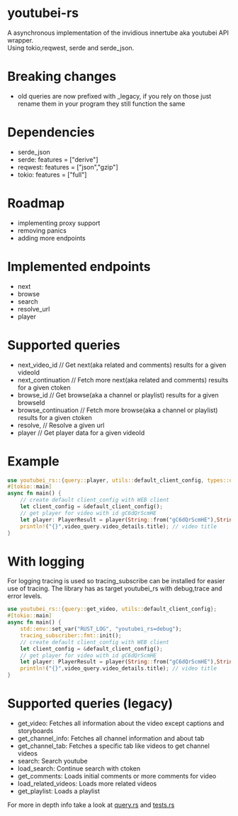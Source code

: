 # youtubei-rs
A asynchronous implementation of the invidious innertube aka youtubei API wrapper. <br>
Using tokio,reqwest, serde and serde_json.

# Breaking changes
- old queries are now prefixed with _legacy, if you rely on those just rename them in your program they still function the same
# Dependencies
- serde_json 
- serde: features = ["derive"]
- reqwest: features = ["json","gzip"]
- tokio: features = ["full"]

# Roadmap
- implementing proxy support
- removing panics
- adding more endpoints

# Implemented endpoints
- next
- browse
- search
- resolve_url
- player

# Supported queries
- next_video_id // Get next(aka related and comments) results for a given videoId 
- next_continuation // Fetch more next(aka related and comments) results for a given ctoken
- browse_id // Get browse(aka a channel or playlist) results for a given browseId
- browse_continuation // Fetch more browse(aka a channel or playlist) results for a given ctoken
- resolve, // Resolve a given url
- player // Get player data for a given videoId

# Example 
```rust
use youtubei_rs::{query::player, utils::default_client_config, types::query_results::PlayerResult};
#[tokio::main]
async fn main() {
    // create default client_config with WEB client
    let client_config = &default_client_config();
    // get player for video with id gC6dQrScmHE
    let player: PlayerResult = player(String::from("gC6dQrScmHE"),String::from(""),&client_config).await.unwrap();
    println!("{}",video_query.video_details.title); // video title
}

```
# With logging
For logging tracing is used so tracing_subscribe can be installed for easier use of tracing. The library has as target youtubei_rs with debug,trace and error levels.
```rust
use youtubei_rs::{query::get_video, utils::default_client_config};
#[tokio::main]
async fn main() {
    std::env::set_var("RUST_LOG", "youtubei_rs=debug");
    tracing_subscriber::fmt::init();
    // create default client_config with WEB client
    let client_config = &default_client_config();
    // get player for video with id gC6dQrScmHE
    let player: PlayerResult = player(String::from("gC6dQrScmHE"),String::from(""),&client_config).await.unwrap();
    println!("{}",video_query.video_details.title); // video title
}

```
# Supported queries (legacy)
- get_video: Fetches all information about the video except captions and storyboards
- get_channel_info: Fetches all channel information and about tab
- get_channel_tab: Fetches a specific tab like videos to get channel videos
- search: Search youtube
- load_search: Continue search with ctoken
- get_comments: Loads initial comments or more comments for video
- load_related_videos: Loads more related videos
- get_playlist: Loads a playlist

For more in depth info take a look at [query.rs](https://github.com/11Tuvork28/youtubei-rs/blob/main/src/query.rs) and [tests.rs](https://github.com/11Tuvork28/youtubei-rs/blob/master/src/tests.rc)